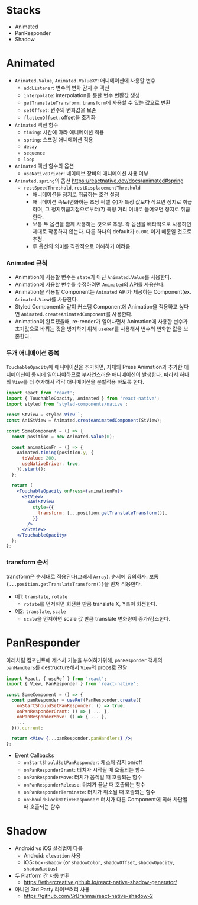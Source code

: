 # Stacks

* Animated
* PanResponder
* Shadow

# Animated

* `Animated.Value`, `Animated.ValueXY`: 애니메이션에 사용할 변수
  * `addListener`: 변수의 변화 감지 후 액션
  * `interpolate`: interpolation을 통한 변수 변환값 생성
  * `getTranslateTransform`: `transform`에 사용할 수 있는 값으로 변환
  * `setOffset`: 변수의 변화값을 보존
  * `flattenOffset`: offset을 초기화
* `Animated` 액션 함수
  * `timing`: 시간에 따라 애니메이션 적용
  * `spring`: 스프링 애니메이션 적용
  * `decay`
  * `sequence`
  * `loop`
* `Animated` 액션 함수의 옵션
  * `useNativeDriver`: 네이티브 장비의 애니메이션 사용 여부
* `Animated.spring`의 옵션 <https://reactnative.dev/docs/animated#spring>
  * `restSpeedThreshold`, `restDisplacementThreshold`
    * 애니메이션을 정지로 취급하는 조건 설정
    * 애니메이션 속도(변화하는 초당 픽셀 수)가 특정 값보다 작으면 정지로 취급하며,
      그 정지취급지점으로부터(?) 특정 거리 이내로 들어오면 정지로 취급한다.
    * 보통 두 옵션을 함께 사용하는 것으로 추정. 각 옵션을 배타적으로 사용하면 제대로 작동하지 않는다. 다른 하나의 default가 `0.001` 이기 때문일 것으로 추정.
    * 두 옵션의 의미를 직관적으로 이해하기 어려움.

### Animated 규칙

* Animation에 사용할 변수는 `state`가 아닌 `Animated.Value`를 사용한다.
* Animation에 사용할 변수를 수정하려면 `Animated`의 API를 사용한다.
* Animation을 적용할 Component는 `Animated` API가 제공하는 Component(ex. `Animated.View`)를 사용한다.
* Styled Component와 같이 커스텀 Component에 Animation을 적용하고 싶다면 `Animated.createAnimatedComponent`를 사용한다.
* Animation이 완료됐을때, re-render가 일어나면서 Animation에 사용한 변수가 초기값으로 바뀌는 것을 방지하기 위해 `useRef`를 사용해서 변수의 변화한 값을 보존한다.

### 두개 애니메이션 중복

`TouchableOpacity`에 애니메이션을 추가하면, 자체의 Press Animation과 추가한 애니메이션이 동시에 일어나야하므로 부자연스러운 애니메이션이 발생한다. 따라서 하나의 `View`를 더 추가해서 각각 애니메이션을 분할적용 하도록 한다.

```jsx
import React from 'react';
import { TouchableOpacity, Animated } from 'react-native';
import styled from 'styled-components/native';

const StView = styled.View``;
const AniStView = Animated.createAnimatedComponent(StView);

const SomeComponent = () => {
  const position = new Animated.Value(0);

  const animationFn = () => {
    Animated.timing(position.y, {
      toValue: 200,
      useNativeDriver: true,
    }).start();
  };

  return (
    <TouchableOpacity onPress={animationFn}>
      <StView>
        <AniStView
          style={{
            transform: [...position.getTranslateTransform()],
          }}
        />
      </StView>
    </TouchableOpacity>
  );
};
```

### transform 순서

transform은 순서대로 적용된다(그래서 `Array`). 순서에 유의하자. 보통 `{...position.getTranslateTransform()}`을 먼저 적용한다.

* 예1: `translate`, `rotate`
  * `rotate`를 먼저하면 회전한 만큼 translate X, Y축이 회전한다.
* 예2: `translate`, `scale`
  * `scale`을 먼저하면 scale 값 만큼 translate 변화량이 증가/감소한다.

# PanResponder

아래처럼 컴포넌트에 제스처 기능을 부여하기위해, `panResponder` 객체의 `panHandlers`를 destructure해서 `View`의 props로 전달

```jsx
import React, { useRef } from 'react';
import { View, PanResponder } from 'react-native';

const SomeComponent = () => {
  const panResponder = useRef(PanResponder.create({
    onStartShouldSetPanResponder: () => true,
    onPanResponderGrant: () => { ... },
    onPanResponderMove: () => { ... },
    ...
  })).current;

  return <View {...panResponder.panHandlers} />;
};
```

* Event Callbacks
  * `onStartShouldSetPanResponder`: 체스처 감지 on/off
  * `onPanResponderGrant`: 터치가 시작될 때 호출되는 함수
  * `onPanResponderMove`: 터치가 움직일 때 호출되는 함수
  * `onPanResponderRelease`: 터치가 끝날 때 호출되는 함수
  * `onPanResponderTerminate`: 터치가 취소될 때 호출되는 함수
  * `onShouldBlockNativeResponder`: 터치가 다른 Component에 의해 차단될 때 호출되는 함수

# Shadow

* Android vs iOS 설정법이 다름
  * Android: `elevation` 사용
  * iOS: `box-shadow` (or `shadowColor`, `shadowOffset`, `shadowOpacity`, `shadowRadius`)
* 두 Platform 간 자동 변환
  * <https://ethercreative.github.io/react-native-shadow-generator/>
* 아니면 3rd Party 라이브러리 사용
  * <https://github.com/SrBrahma/react-native-shadow-2>
